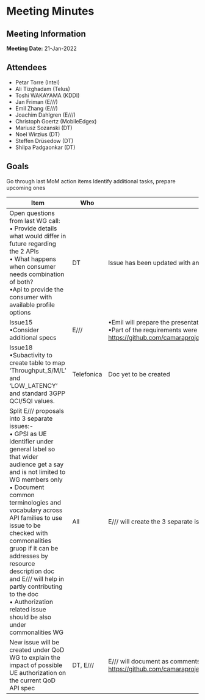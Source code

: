 # Meeting Minutes
## Meeting Information
**Meeting Date:** 21-Jan-2022

## Attendees
- Petar Torre (Intel)
- Ali Tizghadam (Telus)
- Toshi WAKAYAMA (KDDI)
- Jan Friman (E///)
- Emil Zhang (E///)
- Joachim Dahlgren (E///)
- Christoph Goertz (MobileEdgex)
- Mariusz Sozanski (DT)
- Noel Wirzius (DT)
- Steffen Drüsedow (DT)
- Shilpa Padgaonkar (DT)

## Goals
Go through last MoM action items
Identify additional tasks, prepare upcoming ones

Item | Who | Description
---- | ---- | ----
Open questions from last WG call: <br/>• Provide details what would differ in future regarding the 2 APIs <br/>• What happens when consumer needs combination of both?  <br/>•Api to provide the consumer with available profile options | DT | Issue has been updated with answers as latest comments #16
Issue15 <br/>•Consider additional specs | E/// |•Emil will prepare the presentation and inform when it needs to be part of hte agenda. <br/>•Part of the requirements were presented to the bigger Camara group https://github.com/camaraproject/rep_main/blob/main/WorkingGroups/Commonalities/Camara%20assumptions%20and%20missing%20concepts.pdf.
Issue18 <br/>•Subactivity to create  table to map ‘Throughput_S/M/L’ and ‘LOW_LATENCY’ and  standard 3GPP QCI/5QI values. | Telefonica | Doc yet to be created
Split E/// proposals into 3 separate issues:- <br/>• GPSI as UE identifier under general label so that wider audience get a say and is not limited to WG members only <br/>• Document common terminologies and vocabulary across API families to use issue to be checked with commonalities gruop if it can be addresses by resource description doc and E/// will help in partly contributing to the doc <br/>• Authorization related issue should be also under commonalities WG|All | E/// will create the 3 separate issues and add appropriate labels for the same
New issue will be created under QoD WG to explain the impact of possible UE authorization on the current QoD API spec |DT, E/// | E/// will document as comments to this issue how the API would change if checks for authorized UE were to be in scope. https://github.com/camaraproject/rep_main/issues/34
